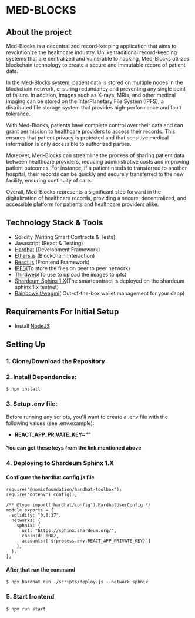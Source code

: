 # MED-BLOCKS
## About the project
Med-Blocks is a decentralized record-keeping application that aims to revolutionize the healthcare industry. Unlike traditional record-keeping systems that are centralized and vulnerable to hacking, Med-Blocks utilizes blockchain technology to create a secure and immutable record of patient data.

In the Med-Blocks system, patient data is stored on multiple nodes in the blockchain network, ensuring redundancy and preventing any single point of failure. In addition, images such as X-rays, MRIs, and other medical imaging can be stored on the InterPlanetary File System (IPFS), a distributed file storage system that provides high-performance and fault tolerance.

With Med-Blocks, patients have complete control over their data and can grant permission to healthcare providers to access their records. This ensures that patient privacy is protected and that sensitive medical information is only accessible to authorized parties.

Moreover, Med-Blocks can streamline the process of sharing patient data between healthcare providers, reducing administrative costs and improving patient outcomes. For instance, if a patient needs to  transferred to another hospital, their records can be quickly and securely transferred to the new facility, ensuring continuity of care.

Overall, Med-Blocks represents a significant step forward in the digitalization of healthcare records, providing a secure, decentralized, and accessible platform for patients and healthcare providers alike.

## Technology Stack & Tools

- Solidity (Writing Smart Contracts & Tests)
- Javascript (React & Testing)
- [Hardhat](https://hardhat.org/) (Development Framework)
- [Ethers.js](https://docs.ethers.io/v5/) (Blockchain Interaction)
- [React.js](https://reactjs.org/) (Frontend Framework)
- [IPFS](https:ipfs://ipfs.tech/)(To store the files on peer to peer network)
- [Thirdweb](https://thirdweb.com/)(To use to upload the images to ipfs)
- [Shardeum Sphinx 1.X](https://shardeum.org/)(The smartcontract is deployed on the shardeum sphinx 1.x testnet)
- [Rainbowkit/wagmi](https://www.rainbowkit.com/)(
  Out-of-the-box wallet management for your dapp)



## Requirements For Initial Setup
- Install [NodeJS](https://nodejs.org/en/)

## Setting Up
### 1. Clone/Download the Repository

### 2. Install Dependencies:
`$ npm install`

### 3. Setup .env file:
Before running any scripts, you'll want to create a .env file with the following values (see .env.example):

- **REACT_APP_PRIVATE_KEY=""**


#### You can get these keys from the link mentioned above

### 4. Deploying to Shardeum Sphinx 1.X

#### Configure  the hardhat.config.js file

```
require("@nomicfoundation/hardhat-toolbox");
require('dotenv').config();

/** @type import('hardhat/config').HardhatUserConfig */
module.exports = {
  solidity: "0.8.17",
  networks: {
    sphnix: {
      url: "https://sphinx.shardeum.org/",
      chainId: 8082,
      accounts:[`${process.env.REACT_APP_PRIVATE_KEY}`]
    },
  },
};
```
#### After that run the command

`$ npx hardhat run ./scripts/deploy.js --network sphnix`


### 5. Start frontend
`$ npm run start`

